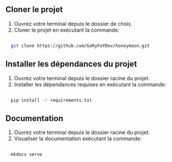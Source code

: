 ## Cloner le projet
1. Ouvrez votre terminal depuis le dossier de choix.
2. Cloner le projet en exécutant la commande: 
   
```bash

  git clone https://github.com/GaRyFoYDev/honeymoon.git

```

## Installer les dépendances du projet
1. Ouvrez votre terminal depuis le dossier racine du projet.
2. Installer les dépendances requises en exécutant la commande: 
   
```bash

  pip install -r requirements.txt

```

## Documentation
1. Ouvrez votre terminal depuis le dossier racine du projet.
2. Visualiser la documentation exécutant la commande:

```bash

  mkdocs serve

```







